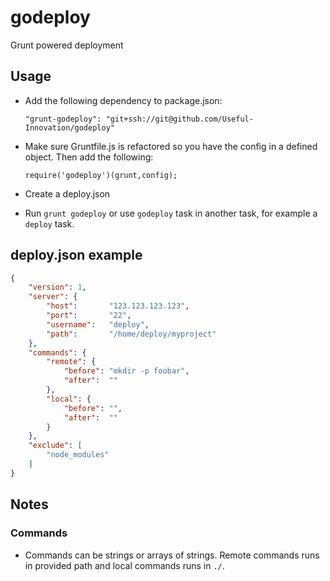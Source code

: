 # godeploy
Grunt powered deployment

## Usage

 - Add the following dependency to package.json:

   `"grunt-godeploy": "git+ssh://git@github.com/Useful-Innovation/godeploy"`

 - Make sure Gruntfile.js is refactored so you have the config in a defined object. Then add the following:

   `require('godeploy')(grunt,config);`

 - Create a deploy.json

 - Run `grunt godeploy` or use `godeploy` task in another task, for example a `deploy` task.

## deploy.json example
```JSON
{
    "version": 1,
    "server": {
        "host":       "123.123.123.123",
        "port":       "22",
        "username":   "deploy",
        "path":       "/home/deploy/myproject"
    },
    "commands": {
        "remote": {
            "before": "mkdir -p foobar",
            "after":  ""
        },
        "local": {
            "before": "",
            "after":  ""
        }
    },
    "exclude": [
        "node_modules"
    ]
}
```

## Notes

### Commands
 - Commands can be strings or arrays of strings. Remote commands runs in provided path and local commands runs in `./`.
